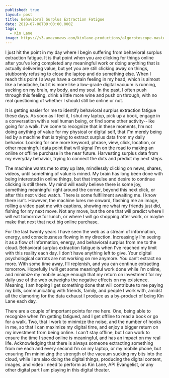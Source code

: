 ```yaml
---
published: true
layout: post
title: Behavioral Surplus Extraction Fatigue
date: 2019-07-08T09:00:00.000Z
tags:
  - Kin Lane
image: https://s3.amazonaws.com/kinlane-productions/algorotoscope-master/aws-s3-stories-machine-road-copper-circuit.jpg
---
```

I just hit the point in my day where I begin suffering from behavioral surplus extraction fatigue. It is that point when you are clicking for things online after you’ve long completed any meaningful work or doing anything that is actually delivering value, but yet you are still clicking away on things, stubbornly refusing to close the laptop and do something else. When I reach this point I always have a certain feeling in my head, which is almost like a headache, but it is more like a low-grade digital vacuum is running, sucking on my brain, my body, and my soul. In the past, I often push through this feeling, drink a little more wine and push on through, with no real questioning of whether I should still be online or not.

It is getting easier for me to identify behavioral surplus extraction fatigue these days. As soon as I feel it, I shut my laptop, pick up a book, engage in a conversation with a real human being, or find some other activity--like going for a walk. I’ve come to recognize that in these moments, I’m not doing anything of value for my physical or digital self, that I”m merely being led by a machine that is trying to extract surplus data from my daily behavior. Looking for one more keyword, phrase, view, click, location, or other meaningful data point that will signal I’m on the road to making an online or offline purchase in the near future. Harvesting surplus data from my everyday behavior, trying to connect the dots and predict my next steps.

The machine wants me to stay up late, mindlessly clicking on news, shares, videos, until something of value is mined. My brain has long been done with being interested in online things, but that impulse and desire to continue clicking is still there. My mind will easily believe there is some joy, something meaningful right around the corner, beyond this next click, or after this next video watch. There is some fulfillment awaiting me. I know there isn’t. However, the machine lures me onward, flashing me an image, rolling a video past me with captions, showing me what my friends just did, fishing for my next move. Not any move, but the one that will predict where I will eat tomorrow for lunch, or where I will go shopping after work, or maybe make that next that next big online purchase.

For the last twenty years I have seen the web as a stream of information, energy, and consciousness flowing in my direction. Increasingly I’m seeing it as a flow of information, energy, and behavioral surplus from me to the cloud. Behavioral surplus extraction fatigue is when I’ve reached my limit with this reality each day. I don’t have anything left to give. Your digital psychological carrots are not working on me anymore. You can’t extract no more. With some time away, I’ll replenish, and you can continue extracting tomorrow. Hopefully I will get some meaningful work done while I’m online, and minimize my mobile usage enough that my return on investment for my daily use of the web outweighs the negative effects on my existence. Meaning, I am hoping I get something done that will contribute to me paying my bills, communicating with friends, family, and people I work with, amidst all the clamoring for the data exhaust I produce as a by-product of being Kin Lane each day.

There are a couple of important points for me here. One, being able to recognize when I’m getting fatigued, and I get offline to read a book or go for a walk. Two, that I work to minimize the noise, and the number of hooks in me, so that I can maximize my digital time, and enjoy a bigger return on my investment from being online. I can’t stay offline, but I can work to ensure the time I spend online is meaningful, and has an impact on my real life. Acknowledging that there is always someone extracting something from me each and every second I’m on my laptop, or my mobile phone, but ensuring I’m minimizing the strength of the vacuum sucking my bits into the cloud, while I am also doing the digital things, producing the digital content, images, and video I need to perform as Kin Lane, API Evangelist, or any other digital part I am playing in this digital theater.

